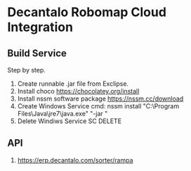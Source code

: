 # Decantalo Robomap Cloud Integration

## Build Service
Step by step.
1. Create runnable .jar file from Exclipse.
2. Install choco https://chocolatey.org/install
3. Install nssm software package https://nssm.cc/download
4. Create Windows Service cmd: nssm install <servicename> "C:\Program Files\Java\jre7\java.exe" "-jar <path-to-jar-file>"
5. Delete Windiws Service SC DELETE <service name>

## API
1. https://erp.decantalo.com/sorter/rampa